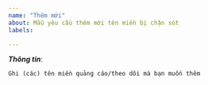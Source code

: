 ```yaml
---
name: "Thêm mới"
about: Mẫu yêu cầu thêm mới tên miền bị chặn sót
labels: 

---
```


[//]: # (***Bạn có thể xóa hoặc bỏ qua các dòng có dấu "[//]:" Các dòng này là hướng dẫn bạn đăng bài lên. Vui lòng sử dụng mẫu này để thêm mới để xử lý được nhanh hơn. Xin cám ơn!)

***Thông tin***:

[//]: # (Nếu bạn muốn thêm tên miền quảng cáo/theo dõi, vui lòng đưa tên miền vào thẻ để tiện theo dõi.)

```
Ghi (các) tên miền quảng cáo/theo dõi mà bạn muốn thêm
```

